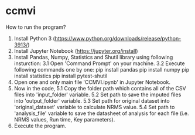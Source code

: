# ccmvi

How to run the program?

1. Install Python 3 (https://www.python.org/downloads/release/python-3913/)
2. Install Jupyter Notebook (https://jupyter.org/install)
3. Install Pandas, Numpy, Statistics and Shutil library using following insturction:
	3.1 Open 'Command Prompt' on your machine.
	3.2 Execute following commands one by one:
		pip install pandas
		pip install numpy
		pip install statistics
		pip install pytest-shutil
4. Open one and only main file 'CCMVI.ipynb' in Jupyter Notebook.
5. Now in the code,
	5.1 Copy the folder path which contains all of the CSV files into 'input_folder' variable.
	5.2 Set path to save the imputed files into 'output_folder' variable.
	5.3 Set path for original dataset into 'original_dataset' variable to calculate NRMS value.
	5.4 Set path to 'analysis_file' variable to save the datasheet of analysis for each file (i.e. NRMS values, Run time, Key parameters).
6. Execute the program.